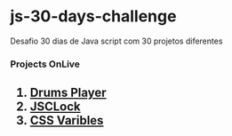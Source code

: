 # js-30-days-challenge
Desafio 30 dias de Java script com 30 projetos diferentes 

<h3> Projects OnLive<h2>
<ol>
  <li> <a href="https://01-drums-player.vercel.app/" target="_blank"> Drums Player </a> 
  <li> <a href="https://02-jsclock.vercel.app/" target="_blank"> JSCLock </a> 
  <li> <a href="https://3-css-variables-taupe.vercel.app/" target="_blank"> CSS Varibles </a> 
</ol>
